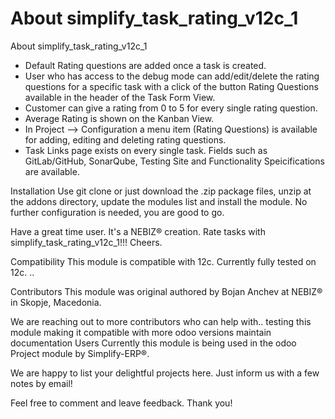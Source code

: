 # About simplify_task_rating_v12c_1

About simplify_task_rating_v12c_1

- Default Rating questions are added once a task is created.
- User who has access to the debug mode can add/edit/delete the rating questions for a specific task with a click of the button Rating Questions available in the header of the Task Form View.
- Customer can give a rating from 0 to 5 for every single rating question.
- Average Rating is shown on the Kanban View.
- In Project --> Configuration a menu item (Rating Questions) is available for adding, editing and deleting rating questions.
- Task Links page exists on every single task. Fields such as GitLab/GitHub, SonarQube, Testing Site and Functionality Speicifications are available.

Installation
Use git clone or just download the .zip package files, unzip at the addons directory, update the modules list and install the module. No further configuration is needed, you are good to go.

Have a great time user. It's a NEBIZ® creation. Rate tasks with simplify_task_rating_v12c_1!!! Cheers.

Compatibility
This module is compatible with 12c. Currently fully tested on 12c. ..

Contributors
This module was original authored by Bojan Anchev at NEBIZ® in Skopje, Macedonia.

We are reaching out to more contributors who can help with..
testing this module
making it compatible with more odoo versions
maintain documentation
Users
Currently this module is being used in the odoo Project module by Simplify-ERP®.

We are happy to list your delightful projects here. Just inform us with a few notes by email!

Feel free to comment and leave feedback.
Thank you!